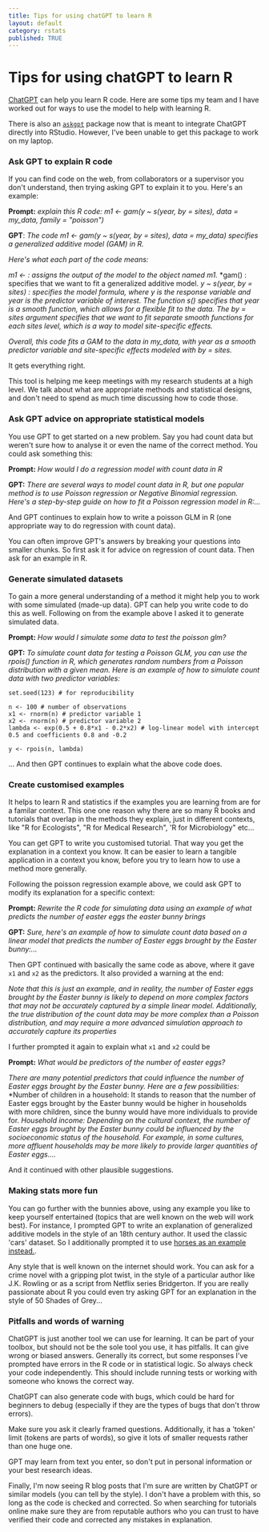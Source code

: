 ```yaml
---
title: Tips for using chatGPT to learn R
layout: default
category: rstats
published: TRUE
---
```


# Tips for using chatGPT to learn R 

[ChatGPT](https://openai.com/blog/chatgpt) can help you learn R code. Here are some tips my team and I have worked out for ways to use the model to help with learning R. 

There is also an [`askgpt`](https://www.r-bloggers.com/2023/04/introducing-askgpt-a-chat-interface-that-helps-you-to-learn-r/) package now that is meant to integrate ChatGPT directly into RStudio. However, I've been unable to get this package to work on my laptop. 

### Ask GPT to explain R code

If you can find code on the web, from collaborators or a supervisor you don't understand, then trying asking GPT to explain it to you. Here's an example:

**Prompt:** *explain this R code: m1 <- gam(y ~ s(year, by = sites), data  = my_data, family = "poisson")* 

**GPT**: *The code m1 <- gam(y ~ s(year, by = sites), data = my_data) specifies a generalized additive model (GAM) in R.*

*Here's what each part of the code means:*

*m1 <- : assigns the output of the model to the object named m1.*
*gam() : specifies that we want to fit a generalized additive model.
*y ~ s(year, by = sites) : specifies the model formula, where y is the response variable and year is the predictor variable of interest. The function s() specifies that year is a smooth function, which allows for a flexible fit to the data. The by = sites argument specifies that we want to fit separate smooth functions for each sites level, which is a way to model site-specific effects.*

*Overall, this code fits a GAM to the data in my_data, with year as a smooth predictor variable and site-specific effects modeled with by = sites.*

It gets everything right. 

This tool is helping me keep meetings with my research students at a high level. We talk about what are appropriate methods and statistical designs, and don't need to spend as much time discussing how to code those. 

### Ask GPT advice on appropriate statistical models 

You use GPT to get started on a new problem. Say you had count data but weren't sure how to analyse it or even the name of the correct method. You could ask something this:

**Prompt:** *How would I do a regression model with count data in R* 

**GPT:** *There are several ways to model count data in R, but one popular method is to use Poisson regression or Negative Binomial regression. Here's a step-by-step guide on how to fit a Poisson regression model in R:...* 

And GPT continues to explain how to write a poisson GLM in R (one appropriate way to do regression with count data). 

You can often improve GPT's answers by breaking your questions into smaller chunks. So first ask it for advice on regression of count data. Then ask for an example in R. 

### Generate simulated datasets 

To gain a more general understanding of a method it might help you to work with some simulated (made-up data). GPT can help you write code to do this as well. Following on from the example above I asked it to generate simulated data. 

**Prompt:** *How would I simulate some data to test the poisson glm?* 

**GPT:** *To simulate count data for testing a Poisson GLM, you can use the rpois() function in R, which generates random numbers from a Poisson distribution with a given mean. Here is an example of how to simulate count data with two predictor variables:* 

``` 
set.seed(123) # for reproducibility

n <- 100 # number of observations
x1 <- rnorm(n) # predictor variable 1
x2 <- rnorm(n) # predictor variable 2
lambda <- exp(0.5 + 0.8*x1 - 0.2*x2) # log-linear model with intercept 0.5 and coefficients 0.8 and -0.2

y <- rpois(n, lambda) 
```

... And then GPT continues to explain what the above code does. 


### Create customised examples 

It helps to learn R and statistics if the examples you are learning from are for a familar context. This one one reason  why there are so many R books and tutorials that overlap in the methods they explain, just in different contexts, like "R for Ecologists", "R for Medical Research", 'R for Microbiology" etc... 

You can get GPT to write you customised tutorial. That way you get the explanation in a context you know. It can be easier to learn a tangible application in a context you know, before you try to learn how to use a method more generally. 

Following the poisson regression example above, we could ask GPT to modify its explanation for a specific context: 

**Prompt:** *Rewrite the R code for simulating data using an example of what predicts the number of easter eggs the easter bunny brings* 

**GPT:** *Sure, here's an example of how to simulate count data based on a linear model that predicts the number of Easter eggs brought by the Easter bunny:...* 

Then GPT continued with basically the same code as above, where it gave `x1` and `x2` as the predictors. It also provided a warning at the end: 

*Note that this is just an example, and in reality, the number of Easter eggs brought by the Easter bunny is likely to depend on more complex factors that may not be accurately captured by a simple linear model. Additionally, the true distribution of the count data may be more complex than a Poisson distribution, and may require a more advanced simulation approach to accurately capture its properties*

I further prompted it again to explain what `x1` and `x2` could be

**Prompt:** *What would be predictors of the number of easter eggs?* 

*There are many potential predictors that could influence the number of Easter eggs brought by the Easter bunny. Here are a few possibilities:*
*Number of children in a household: It stands to reason that the number of Easter eggs brought by the Easter bunny would be higher in households with more children, since the bunny would have more individuals to provide for.
*Household income: Depending on the cultural context, the number of Easter eggs brought by the Easter bunny could be influenced by the socioeconomic status of the household. For example, in some cultures, more affluent households may be more likely to provide larger quantities of Easter eggs....*

And it continued with other plausible suggestions. 

### Making stats more fun

You can go further with the bunnies above, using any example you like to keep yourself entertained (topics that are well known on the web will work best). For instance, I prompted GPT to write an explanation of generalized additive models in the style of an 18th century author. It used the classic 'cars' dataset. So I additionally prompted it to use [horses as an example instead.](https://www.seascapemodels.org/rstats/2023/04/07/GAMs-in-R-18th-century-style.html).  

Any style that is well known on the internet should work. You can ask for a crime novel with a gripping plot twist, in the style of a particular author like J.K. Rowling or as a script from Netflix series Bridgerton. If you are really passionate about R you could even try asking GPT for an explanation in the style of 50 Shades of Grey... 

### Pitfalls and words of warning

ChatGPT is just another tool we can use for learning. It can be part of your toolbox, but should not be the sole tool you use, it has pitfalls. It can give wrong or biased answers. Generally its correct, but some responses I've prompted have errors in the R code or in statistical logic. So always check your code independently. This should include running tests or working with someone who knows the correct way. 

ChatGPT can also generate code with bugs, which could be hard for beginners to debug (especially if they are the types of bugs that don't throw errors). 

Make sure you ask it clearly framed questions. Additionally, it has a 'token' limit (tokens are parts of words), so give it lots of smaller requests rather than one huge one. 

GPT may learn from text you enter, so don't put in personal information or your best research ideas. 

Finally, I'm now seeing R blog posts that I'm sure are written by ChatGPT or similar models (you can tell by the style). I don't have a problem with this, so long as the code is checked and corrected. So when searching for tutorials online make sure they are from reputable authors who you can trust to have verified their code and corrected any mistakes in explanation. 
